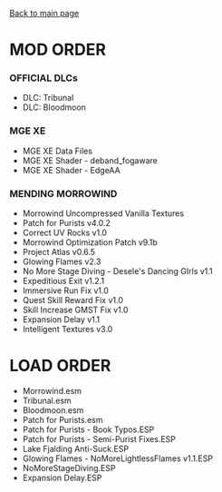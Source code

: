 [Back to main page](https://github.com/Sigourn/morrowind-improved/blob/master/readme.md)

# MOD ORDER

### OFFICIAL DLCs

- DLC: Tribunal
- DLC: Bloodmoon

### MGE XE

- MGE XE Data Files
- MGE XE Shader - deband_fogaware
- MGE XE Shader - EdgeAA

### MENDING MORROWIND

- Morrowind Uncompressed Vanilla Textures
- Patch for Purists v4.0.2
- Correct UV Rocks v1.0
- Morrowind Optimization Patch v9.1b
- Project Atlas v0.6.5
- Glowing Flames v2.3
- No More Stage Diving - Desele's Dancing GIrls v1.1
- Expeditious Exit v1.2.1
- Immersive Run Fix v1.0
- Quest Skill Reward Fix v1.0
- Skill Increase GMST Fix v1.0
- Expansion Delay v1.1
- Intelligent Textures v3.0

# LOAD ORDER

- Morrowind.esm
- Tribunal.esm
- Bloodmoon.esm
- Patch for Purists.esm
- Patch for Purists - Book Typos.ESP
- Patch for Purists - Semi-Purist Fixes.ESP
- Lake Fjalding Anti-Suck.ESP
- Glowing Flames - NoMoreLightlessFlames v1.1.ESP
- NoMoreStageDiving.ESP
- Expansion Delay.ESP
